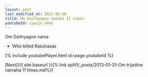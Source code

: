 ```yaml
---
layout: post
last_modified_at: 2021-03-30
title: Om Daithyagne namaha 11 times
youtubeId: zyazjn_n66o
---
```

 
 
Om Daithyagne nama 
 
 -  Who killed Rakshasas 
 
  
 
  
 
 
 
 
 
 


{% include youtubePlayer.html id=page.youtubeId %}
 
[Next]({{ site.baseurl }}{% link  split1/_posts/2013-01-31-Om trijadine namaha 11 times.md%})
 
